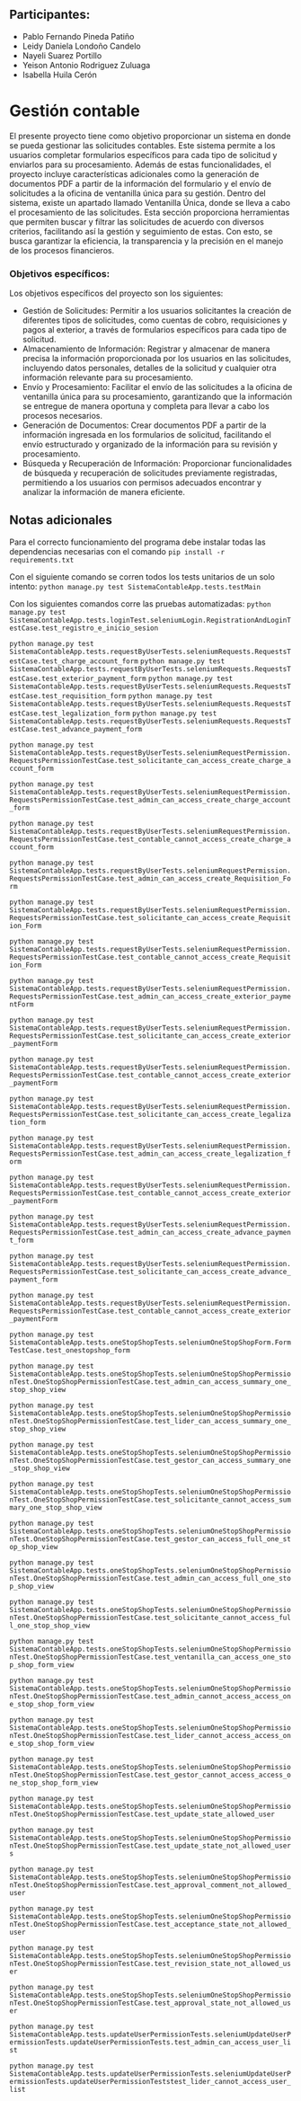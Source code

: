 ## Participantes:

- Pablo Fernando Pineda Patiño
- Leidy Daniela Londoño Candelo 
- Nayeli Suarez Portillo 
- Yeison Antonio Rodriguez Zuluaga 
- Isabella Huila Cerón


# Gestión contable

El presente proyecto tiene como objetivo proporcionar un sistema en donde se pueda gestionar las solicitudes contables. Este sistema permite a los usuarios completar formularios específicos para cada tipo de solicitud y enviarlos para su procesamiento. Además de estas funcionalidades, el proyecto incluye características adicionales como la generación de documentos PDF a partir de la información del formulario y el envío de solicitudes a la oficina de ventanilla única para su gestión.
Dentro del sistema, existe un apartado llamado Ventanilla Única, donde se lleva a cabo el procesamiento de las solicitudes. Esta sección proporciona herramientas que permiten buscar y filtrar las solicitudes de acuerdo con diversos criterios, facilitando así la gestión y seguimiento de estas. Con esto, se busca garantizar la eficiencia, la transparencia y la precisión en el manejo de los procesos financieros.

### Objetivos específicos:
Los objetivos específicos del proyecto son los siguientes:
- Gestión de Solicitudes: Permitir a los usuarios solicitantes la creación de diferentes tipos de solicitudes, como cuentas de cobro, requisiciones y pagos al exterior, a través de formularios específicos para cada tipo de solicitud.
- Almacenamiento de Información: Registrar y almacenar de manera precisa la información proporcionada por los usuarios en las solicitudes, incluyendo datos personales, detalles de la solicitud y cualquier otra información relevante para su procesamiento.
- Envío y Procesamiento: Facilitar el envío de las solicitudes a la oficina de ventanilla única para su procesamiento, garantizando que la información se entregue de manera oportuna y completa para llevar a cabo los procesos necesarios.
-	Generación de Documentos: Crear documentos PDF a partir de la información ingresada en los formularios de solicitud, facilitando el envío estructurado y organizado de la información para su revisión y procesamiento.
-	Búsqueda y Recuperación de Información: Proporcionar funcionalidades de búsqueda y recuperación de solicitudes previamente registradas, permitiendo a los usuarios con permisos adecuados encontrar y analizar la información de manera eficiente.
## Notas adicionales
Para el correcto funcionamiento del programa debe instalar todas las dependencias necesarias con el comando `pip install -r requirements.txt`

Con el siguiente comando se corren todos los tests unitarios de un solo intento: `python manage.py test SistemaContableApp.tests.testMain`

Con los siguientes comandos corre las pruebas automatizadas: 
`python manage.py test SistemaContableApp.tests.loginTest.seleniumLogin.RegistrationAndLoginTestCase.test_registro_e_inicio_sesion`

`python manage.py test SistemaContableApp.tests.requestByUserTests.seleniumRequests.RequestsTestCase.test_charge_account_form`
`python manage.py test SistemaContableApp.tests.requestByUserTests.seleniumRequests.RequestsTestCase.test_exterior_payment_form`
`python manage.py test SistemaContableApp.tests.requestByUserTests.seleniumRequests.RequestsTestCase.test_requisition_form`
`python manage.py test SistemaContableApp.tests.requestByUserTests.seleniumRequests.RequestsTestCase.test_legalization_form`
`python manage.py test SistemaContableApp.tests.requestByUserTests.seleniumRequests.RequestsTestCase.test_advance_payment_form`

`python manage.py test SistemaContableApp.tests.requestByUserTests.seleniumRequestPermission.RequestsPermissionTestCase.test_solicitante_can_access_create_charge_account_form`

`python manage.py test SistemaContableApp.tests.requestByUserTests.seleniumRequestPermission.RequestsPermissionTestCase.test_admin_can_access_create_charge_account_form`

`python manage.py test SistemaContableApp.tests.requestByUserTests.seleniumRequestPermission.RequestsPermissionTestCase.test_contable_cannot_access_create_charge_account_form`

`python manage.py test SistemaContableApp.tests.requestByUserTests.seleniumRequestPermission.RequestsPermissionTestCase.test_admin_can_access_create_Requisition_Form`

`python manage.py test SistemaContableApp.tests.requestByUserTests.seleniumRequestPermission.RequestsPermissionTestCase.test_solicitante_can_access_create_Requisition_Form`

`python manage.py test SistemaContableApp.tests.requestByUserTests.seleniumRequestPermission.RequestsPermissionTestCase.test_contable_cannot_access_create_Requisition_Form`

`python manage.py test SistemaContableApp.tests.requestByUserTests.seleniumRequestPermission.RequestsPermissionTestCase.test_admin_can_access_create_exterior_paymentForm`

`python manage.py test SistemaContableApp.tests.requestByUserTests.seleniumRequestPermission.RequestsPermissionTestCase.test_solicitante_can_access_create_exterior_paymentForm`

`python manage.py test SistemaContableApp.tests.requestByUserTests.seleniumRequestPermission.RequestsPermissionTestCase.test_contable_cannot_access_create_exterior_paymentForm`

`python manage.py test SistemaContableApp.tests.requestByUserTests.seleniumRequestPermission.RequestsPermissionTestCase.test_solicitante_can_access_create_legalization_form`

`python manage.py test SistemaContableApp.tests.requestByUserTests.seleniumRequestPermission.RequestsPermissionTestCase.test_admin_can_access_create_legalization_form`

`python manage.py test SistemaContableApp.tests.requestByUserTests.seleniumRequestPermission.RequestsPermissionTestCase.test_contable_cannot_access_create_exterior_paymentForm`

`python manage.py test SistemaContableApp.tests.requestByUserTests.seleniumRequestPermission.RequestsPermissionTestCase.test_admin_can_access_create_advance_payment_form`

`python manage.py test SistemaContableApp.tests.requestByUserTests.seleniumRequestPermission.RequestsPermissionTestCase.test_solicitante_can_access_create_advance_payment_form`

`python manage.py test SistemaContableApp.tests.requestByUserTests.seleniumRequestPermission.RequestsPermissionTestCase.test_contable_cannot_access_create_exterior_paymentForm`


`python manage.py test SistemaContableApp.tests.oneStopShopTests.seleniumOneStopShopForm.FormTestCase.test_onestopshop_form`


`python manage.py test SistemaContableApp.tests.oneStopShopTests.seleniumOneStopShopPermissionTest.OneStopShopPermissionTestCase.test_admin_can_access_summary_one_stop_shop_view`

`python manage.py test SistemaContableApp.tests.oneStopShopTests.seleniumOneStopShopPermissionTest.OneStopShopPermissionTestCase.test_lider_can_access_summary_one_stop_shop_view`

`python manage.py test SistemaContableApp.tests.oneStopShopTests.seleniumOneStopShopPermissionTest.OneStopShopPermissionTestCase.test_gestor_can_access_summary_one_stop_shop_view`

`python manage.py test SistemaContableApp.tests.oneStopShopTests.seleniumOneStopShopPermissionTest.OneStopShopPermissionTestCase.test_solicitante_cannot_access_summary_one_stop_shop_view`

`python manage.py test SistemaContableApp.tests.oneStopShopTests.seleniumOneStopShopPermissionTest.OneStopShopPermissionTestCase.test_gestor_can_access_full_one_stop_shop_view`

`python manage.py test SistemaContableApp.tests.oneStopShopTests.seleniumOneStopShopPermissionTest.OneStopShopPermissionTestCase.test_admin_can_access_full_one_stop_shop_view`

`python manage.py test SistemaContableApp.tests.oneStopShopTests.seleniumOneStopShopPermissionTest.OneStopShopPermissionTestCase.test_solicitante_cannot_access_full_one_stop_shop_view`

`python manage.py test SistemaContableApp.tests.oneStopShopTests.seleniumOneStopShopPermissionTest.OneStopShopPermissionTestCase.test_ventanilla_can_access_one_stop_shop_form_view`

`python manage.py test SistemaContableApp.tests.oneStopShopTests.seleniumOneStopShopPermissionTest.OneStopShopPermissionTestCase.test_admin_cannot_access_access_one_stop_shop_form_view`

`python manage.py test SistemaContableApp.tests.oneStopShopTests.seleniumOneStopShopPermissionTest.OneStopShopPermissionTestCase.test_lider_cannot_access_access_one_stop_shop_form_view`

`python manage.py test SistemaContableApp.tests.oneStopShopTests.seleniumOneStopShopPermissionTest.OneStopShopPermissionTestCase.test_gestor_cannot_access_access_one_stop_shop_form_view`

`python manage.py test SistemaContableApp.tests.oneStopShopTests.seleniumOneStopShopPermissionTest.OneStopShopPermissionTestCase.test_update_state_allowed_user`

`python manage.py test SistemaContableApp.tests.oneStopShopTests.seleniumOneStopShopPermissionTest.OneStopShopPermissionTestCase.test_update_state_not_allowed_users`

`python manage.py test SistemaContableApp.tests.oneStopShopTests.seleniumOneStopShopPermissionTest.OneStopShopPermissionTestCase.test_approval_comment_not_allowed_user`

`python manage.py test SistemaContableApp.tests.oneStopShopTests.seleniumOneStopShopPermissionTest.OneStopShopPermissionTestCase.test_acceptance_state_not_allowed_user`

`python manage.py test SistemaContableApp.tests.oneStopShopTests.seleniumOneStopShopPermissionTest.OneStopShopPermissionTestCase.test_revision_state_not_allowed_user`

`python manage.py test SistemaContableApp.tests.oneStopShopTests.seleniumOneStopShopPermissionTest.OneStopShopPermissionTestCase.test_approval_state_not_allowed_user`


`python manage.py test SistemaContableApp.tests.updateUserPermissionTests.seleniumUpdateUserPermissionTests.updateUserPermissionTests.test_admin_can_access_user_list`

`python manage.py test SistemaContableApp.tests.updateUserPermissionTests.seleniumUpdateUserPermissionTests.updateUserPermissionTeststest_lider_cannot_access_user_list`





















